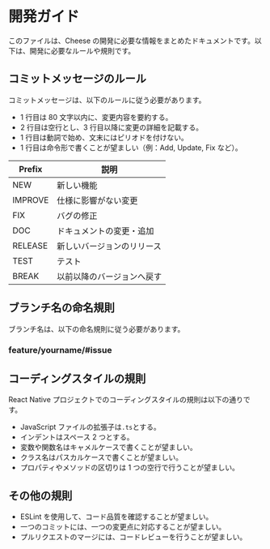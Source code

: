 # 開発ガイド

このファイルは、Cheese の開発に必要な情報をまとめたドキュメントです。以下は、開発に必要なルールや規則です。

## コミットメッセージのルール

コミットメッセージは、以下のルールに従う必要があります。

-   1 行目は 80 文字以内に、変更内容を要約する。
-   2 行目は空行とし、3 行目以降に変更の詳細を記載する。
-   1 行目は動詞で始め、文末にはピリオドを付けない。
-   1 行目は命令形で書くことが望ましい（例：Add, Update, Fix など）。

| Prefix  | 説明                       |
| ------- | -------------------------- |
| NEW     | 新しい機能                 |
| IMPROVE | 仕様に影響がない変更       |
| FIX     | バグの修正                 |
| DOC     | ドキュメントの変更・追加   |
| RELEASE | 新しいバージョンのリリース |
| TEST    | テスト                     |
| BREAK   | 以前以降のバージョンへ戻す |

## ブランチ名の命名規則

ブランチ名は、以下の命名規則に従う必要があります。

### feature/yourname/#issue

## コーディングスタイルの規則

React Native プロジェクトでのコーディングスタイルの規則は以下の通りです。

-   JavaScript ファイルの拡張子は`.ts`とする。
-   インデントはスペース 2 つとする。
-   変数や関数名はキャメルケースで書くことが望ましい。
-   クラス名はパスカルケースで書くことが望ましい。
-   プロパティやメソッドの区切りは 1 つの空行で行うことが望ましい。

## その他の規則

-   ESLint を使用して、コード品質を確認することが望ましい。
-   一つのコミットには、一つの変更点に対応することが望ましい。
-   プルリクエストのマージには、コードレビューを行うことが望ましい。
